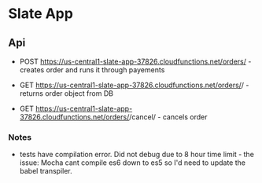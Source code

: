 # Slate App

## Api

- POST https://us-central1-slate-app-37826.cloudfunctions.net/orders/ 
		- creates order and runs it through payements

- GET https://us-central1-slate-app-37826.cloudfunctions.net/orders/<orderId>/
		- returns order object from DB

- GET https://us-central1-slate-app-37826.cloudfunctions.net/orders/<orderId>/cancel/
		- cancels order



### Notes 

- tests have compilation error. Did not debug due to 8 hour time limit
		- the issue: Mocha cant compile es6 down to es5 so I'd need to update the babel transpiler.
